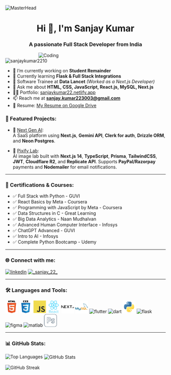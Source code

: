 ![MasterHead](https://user-images.githubusercontent.com/95478989/198955082-6e78ebb5-e1e4-49f9-8d32-6e5af3984dcd.gif)
<h1 align="center">Hi 👋, I'm Sanjay Kumar</h1>
<h3 align="center">A passionate Full Stack Developer from India</h3>
<img align="right" alt="Coding" width="400" src="https://media.tenor.com/8tr_CU6730MAAAAC/web-dev-website-development.gif">

<p align="left"> <img src="https://komarev.com/ghpvc/?username=sanjaykumar2210&label=Profile%20views&color=0e75b6&style=flat" alt="sanjaykumar2210" /> </p>

- 🔭 I’m currently working on **Student Remainder**  
- 🌱 Currently learning **Flask & Full Stack Integrations**  
- 💼 Software Trainee at **Data Lancet** *(Worked as a Next.js Developer)*  
- 💬 Ask me about **HTML, CSS, JavaScript, React.js, MySQL, Next.js**  
- 👨‍💻 Portfolio: [sanjaykumar22.netlify.app](https://sanjaykumar22.netlify.app)  
- 📫 Reach me at **sanjay.kumar223003@gmail.com**  
- 📄 Resume: [My Resume on Google Drive](https://drive.google.com/drive/u/0/folders/1mGzQTspJqDyCrQSZgQ8SWcF6FLQjQlf3)

### 🚀 Featured Projects:

- 🔹 [Next Gen AI](http://www.nextgenai.one/):  
  A SaaS platform using **Next.js**, **Gemini API**, **Clerk for auth**, **Drizzle ORM**, and **Neon Postgres**.

- 🔹 [Pixify Lab](https://pixifylab.com/):  
  AI image lab built with **Next.js 14**, **TypeScript**, **Prisma**, **TailwindCSS**, **JWT**, **Cloudflare R2**, and **Replicate API**. Supports **PayPal/Razorpay** payments and **Nodemailer** for email notifications.

---

### 🧠 Certifications & Courses:

- ✅ Full Stack with Python - GUVI  
- ✅ React Basics by Meta - Coursera  
- ✅ Programming with JavaScript by Meta - Coursera  
- ✅ Data Structures in C - Great Learning  
- ✅ Big Data Analytics - Naan Mudhalvan  
- ✅ Advanced Human Computer Interface - Infosys  
- ✅ ChatGPT Advanced - GUVI  
- ✅ Intro to AI - Infosys  
- ✅ Complete Python Bootcamp - Udemy

---

### 🌐 Connect with me:
<p align="left">
<a href="https://www.linkedin.com/in/sanjay-kumar9962" target="blank"><img align="center" src="https://raw.githubusercontent.com/rahuldkjain/github-profile-readme-generator/master/src/images/icons/Social/linked-in-alt.svg" alt="linkedin" height="30" width="40" /></a>
<a href="https://instagram.com/_sanjay_22_" target="blank"><img align="center" src="https://raw.githubusercontent.com/rahuldkjain/github-profile-readme-generator/master/src/images/icons/Social/instagram.svg" alt="_sanjay_22_" height="30" width="40" /></a>
</p>

---

### 🛠️ Languages and Tools:
<p align="left">
  <img src="https://raw.githubusercontent.com/devicons/devicon/master/icons/html5/html5-original-wordmark.svg" alt="html5" width="40" height="40"/>
  <img src="https://raw.githubusercontent.com/devicons/devicon/master/icons/css3/css3-original-wordmark.svg" alt="css3" width="40" height="40"/>
  <img src="https://raw.githubusercontent.com/devicons/devicon/master/icons/javascript/javascript-original.svg" alt="javascript" width="40" height="40"/>
  <img src="https://raw.githubusercontent.com/devicons/devicon/master/icons/react/react-original-wordmark.svg" alt="react" width="40" height="40"/>
  <img src="https://raw.githubusercontent.com/devicons/devicon/master/icons/nextjs/nextjs-original-wordmark.svg" alt="nextjs" width="40" height="40"/>
  <img src="https://raw.githubusercontent.com/devicons/devicon/master/icons/mysql/mysql-original-wordmark.svg" alt="mysql" width="40" height="40"/>
  <img src="https://www.vectorlogo.zone/logos/flutterio/flutterio-icon.svg" alt="flutter" width="40" height="40"/>
  <img src="https://www.vectorlogo.zone/logos/dartlang/dartlang-icon.svg" alt="dart" width="40" height="40"/>
  <img src="https://raw.githubusercontent.com/devicons/devicon/master/icons/python/python-original.svg" alt="python" width="40" height="40"/>
  <img src="https://www.vectorlogo.zone/logos/pocoo_flask/pocoo_flask-icon.svg" alt="flask" width="40" height="40"/>
  <img src="https://www.vectorlogo.zone/logos/figma/figma-icon.svg" alt="figma" width="40" height="40"/>
  <img src="https://upload.wikimedia.org/wikipedia/commons/2/21/Matlab_Logo.png" alt="matlab" width="40" height="40"/>
  <img src="https://raw.githubusercontent.com/devicons/devicon/master/icons/photoshop/photoshop-line.svg" alt="photoshop" width="40" height="40"/>
</p>

---

### 📊 GitHub Stats:
<p><img align="left" src="https://github-readme-stats.vercel.app/api/top-langs?username=sanjaykumar2210&show_icons=true&locale=en&layout=compact" alt="Top Languages" /></p>

<p>&nbsp;<img align="center" src="https://github-readme-stats.vercel.app/api?username=sanjaykumar2210&show_icons=true&locale=en" alt="GitHub Stats" /></p>

<p><img align="center" src="https://github-readme-streak-stats.herokuapp.com/?user=sanjaykumar2210&" alt="GitHub Streak" /></p>
